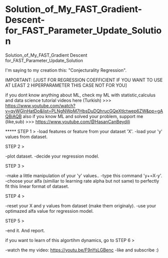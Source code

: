 # Solution_of_My_FAST_Gradient-Descent-for_FAST_Parameter_Update_Solution
Solution_of_My_FAST_Gradient Descent for_FAST_Parameter_Update_Solution

I'm saying to my creation this: "Conjecturality Regression".

IMPORTANT: [JUST FOR REGRESSION COEFFICIENT IF YOU WANT TO USE AT LEAST 2 HIPERPARAMETER THIS CASE NOT FOR YOU]


if you dont know anything about ML, check my ML with statistic,calculus and data science tutorial videos here (Turkish) >>> https://www.youtube.com/watch?v=qvWGlnHatDo&list=PLNgNWpM7HbsDuDQhrucGQeXtlctwep6ZW&pp=gAQBiAQB
also if you know ML and solved your problem, support me (like,sub) >>> https://www.youtube.com/@HasanCanBeydili


***** STEP 1 >
-load features or feature from your dataset 'X'.
-load your 'y' values from dataset.

STEP 2 >

-plot dataset.
-decide your regression model.

STEP 3 >

-make a little manipulation of your 'y' values..
-type this command 'y+=X-y'.
-choose your alfa (similiar to learning rate alpha but not same) to perfectly fit this linear format of dataset.

STEP 4 >

-reset your X and y values from dataset (make them originaly).
-use your optimazed alfa value for regression model.

STEP 5 >

-end it. And report.

if you want to learn of this algortihm dynamics, go to STEP 6 >

-watch the my video: https://youtu.be/F9nYsLGBenc
-like and subscribe :)
